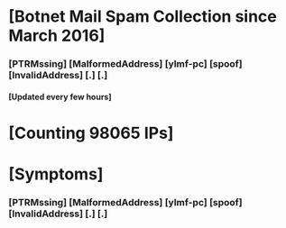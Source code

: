 # [Botnet Mail Spam Collection since March 2016]
### [PTRMssing] [MalformedAddress] [ylmf-pc] [spoof] [InvalidAddress] [.] [.]
#### [Updated every few hours]

# [Counting 98065 IPs]

# [Symptoms] 
###   [PTRMssing] [MalformedAddress] [ylmf-pc] [spoof] [InvalidAddress] [.] [.]
